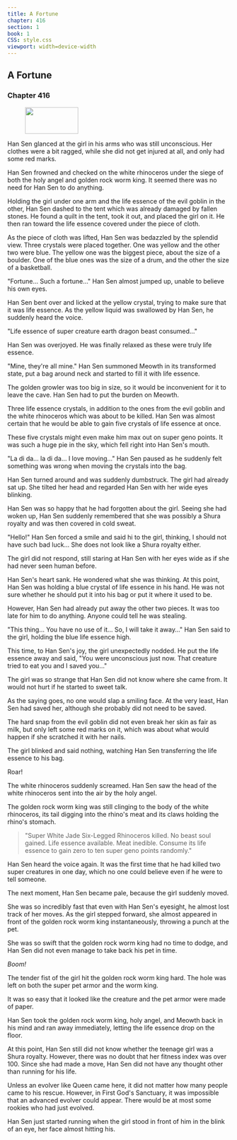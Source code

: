 ```yaml
---
title: A Fortune
chapter: 416
section: 1
book: 1
CSS: style.css
viewport: width=device-width
---
```


## A Fortune

### Chapter 416

<figure>
	<img src="../Images/gem.gif" alt="" id="gem" width="120" height="60" />
</figure>

Han Sen glanced at the girl in his arms who was still unconscious. Her clothes were a bit ragged, while she did not get injured at all, and only had some red marks.

Han Sen frowned and checked on the white rhinoceros under the siege of both the holy angel and golden rock worm king. It seemed there was no need for Han Sen to do anything.

Holding the girl under one arm and the life essence of the evil goblin in the other, Han Sen dashed to the tent which was already damaged by fallen stones. He found a quilt in the tent, took it out, and placed the girl on it. He then ran toward the life essence covered under the piece of cloth.

As the piece of cloth was lifted, Han Sen was bedazzled by the splendid view. Three crystals were placed together. One was yellow and the other two were blue. The yellow one was the biggest piece, about the size of a boulder. One of the blue ones was the size of a drum, and the other the size of a basketball.

"Fortune… Such a fortune…" Han Sen almost jumped up, unable to believe his own eyes.

Han Sen bent over and licked at the yellow crystal, trying to make sure that it was life essence. As the yellow liquid was swallowed by Han Sen, he suddenly heard the voice.

"Life essence of super creature earth dragon beast consumed…"

Han Sen was overjoyed. He was finally relaxed as these were truly life essence.

"Mine, they're all mine." Han Sen summoned Meowth in its transformed state, put a bag around neck and started to fill it with life essence.

The golden growler was too big in size, so it would be inconvenient for it to leave the cave. Han Sen had to put the burden on Meowth.

Three life essence crystals, in addition to the ones from the evil goblin and the white rhinoceros which was about to be killed. Han Sen was almost certain that he would be able to gain five crystals of life essence at once.

These five crystals might even make him max out on super geno points. It was such a huge pie in the sky, which fell right into Han Sen's mouth.

"La di da… la di da… I love moving…" Han Sen paused as he suddenly felt something was wrong when moving the crystals into the bag.

Han Sen turned around and was suddenly dumbstruck. The girl had already sat up. She tilted her head and regarded Han Sen with her wide eyes blinking.

Han Sen was so happy that he had forgotten about the girl. Seeing she had woken up, Han Sen suddenly remembered that she was possibly a Shura royalty and was then covered in cold sweat.

"Hello!" Han Sen forced a smile and said hi to the girl, thinking, I should not have such bad luck… She does not look like a Shura royalty either.

The girl did not respond, still staring at Han Sen with her eyes wide as if she had never seen human before.

Han Sen's heart sank. He wondered what she was thinking. At this point, Han Sen was holding a blue crystal of life essence in his hand. He was not sure whether he should put it into his bag or put it where it used to be.

However, Han Sen had already put away the other two pieces. It was too late for him to do anything. Anyone could tell he was stealing.

"This thing… You have no use of it… So, I will take it away…" Han Sen said to the girl, holding the blue life essence high.

This time, to Han Sen's joy, the girl unexpectedly nodded. He put the life essence away and said, "You were unconscious just now. That creature tried to eat you and I saved you…"

The girl was so strange that Han Sen did not know where she came from. It would not hurt if he started to sweet talk.

As the saying goes, no one would slap a smiling face. At the very least, Han Sen had saved her, although she probably did not need to be saved.

The hard snap from the evil goblin did not even break her skin as fair as milk, but only left some red marks on it, which was about what would happen if she scratched it with her nails.

The girl blinked and said nothing, watching Han Sen transferring the life essence to his bag.

Roar!

The white rhinoceros suddenly screamed. Han Sen saw the head of the white rhinoceros sent into the air by the holy angel.

The golden rock worm king was still clinging to the body of the white rhinoceros, its tail digging into the rhino's meat and its claws holding the rhino's stomach.

> "Super White Jade Six-Legged Rhinoceros killed. No beast soul gained. Life essence available. Meat inedible. Consume its life essence to gain zero to ten super geno points randomly."
<!--"Super Creature White Jade Six-Legged Rhinoceros Killed. No Beast Soul Gained. Life Essence Available. Meat Inedible."-->

Han Sen heard the voice again. It was the first time that he had killed two super creatures in one day, which no one could believe even if he were to tell someone.

The next moment, Han Sen became pale, because the girl suddenly moved.

She was so incredibly fast that even with Han Sen's eyesight, he almost lost track of her moves. As the girl stepped forward, she almost appeared in front of the golden rock worm king instantaneously, throwing a punch at the pet.

She was so swift that the golden rock worm king had no time to dodge, and Han Sen did not even manage to take back his pet in time.

*Boom!*

The tender fist of the girl hit the golden rock worm king hard. The hole was left on both the super pet armor and the worm king.

It was so easy that it looked like the creature and the pet armor were made of paper.

Han Sen took the golden rock worm king, holy angel, and Meowth back in his mind and ran away immediately, letting the life essence drop on the floor.

At this point, Han Sen still did not know whether the teenage girl was a Shura royalty. However, there was no doubt that her fitness index was over 100. Since she had made a move, Han Sen did not have any thought other than running for his life.

Unless an evolver like Queen came here, it did not matter how many people came to his rescue. However, in First God's Sanctuary, it was impossible that an advanced evolver could appear. There would be at most some rookies who had just evolved.

Han Sen just started running when the girl stood in front of him in the blink of an eye, her face almost hitting his.